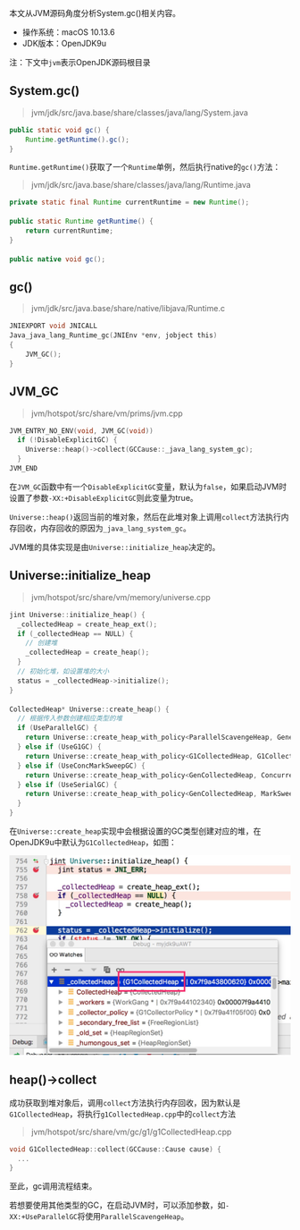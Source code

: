 本文从JVM源码角度分析System.gc()相关内容。

- 操作系统：macOS 10.13.6
- JDK版本：OpenJDK9u

注：下文中`jvm`表示OpenJDK源码根目录

## System.gc()

> jvm/jdk/src/java.base/share/classes/java/lang/System.java

```java
public static void gc() {
    Runtime.getRuntime().gc();
}
```

`Runtime.getRuntime()`获取了一个`Runtime`单例，然后执行native的`gc()`方法：

> jvm/jdk/src/java.base/share/classes/java/lang/Runtime.java

```java
private static final Runtime currentRuntime = new Runtime();

public static Runtime getRuntime() {
    return currentRuntime;
}

public native void gc();
```

## gc()

> jvm/jdk/src/java.base/share/native/libjava/Runtime.c

```C
JNIEXPORT void JNICALL
Java_java_lang_Runtime_gc(JNIEnv *env, jobject this)
{
    JVM_GC();
}
```

## JVM_GC

> jvm/hotspot/src/share/vm/prims/jvm.cpp

```C++
JVM_ENTRY_NO_ENV(void, JVM_GC(void))
  if (!DisableExplicitGC) {
    Universe::heap()->collect(GCCause::_java_lang_system_gc);
  }
JVM_END
```

在`JVM_GC`函数中有一个`DisableExplicitGC`变量，默认为`false`，如果启动JVM时设置了参数`-XX:+DisableExplicitGC`则此变量为true。

`Universe::heap()`返回当前的堆对象，然后在此堆对象上调用`collect`方法执行内存回收，内存回收的原因为`_java_lang_system_gc`。

JVM堆的具体实现是由`Universe::initialize_heap`决定的。

## Universe::initialize_heap

> jvm/hotspot/src/share/vm/memory/universe.cpp

```C++
jint Universe::initialize_heap() {
  _collectedHeap = create_heap_ext();
  if (_collectedHeap == NULL) {
    // 创建堆
    _collectedHeap = create_heap();
  }
  // 初始化堆，如设置堆的大小
  status = _collectedHeap->initialize();
}

CollectedHeap* Universe::create_heap() {
  // 根据传入参数创建相应类型的堆
  if (UseParallelGC) {
    return Universe::create_heap_with_policy<ParallelScavengeHeap, GenerationSizer>();
  } else if (UseG1GC) {
    return Universe::create_heap_with_policy<G1CollectedHeap, G1CollectorPolicy>();
  } else if (UseConcMarkSweepGC) {
    return Universe::create_heap_with_policy<GenCollectedHeap, ConcurrentMarkSweepPolicy>();
  } else if (UseSerialGC) {
    return Universe::create_heap_with_policy<GenCollectedHeap, MarkSweepPolicy>();
  }
}
```

在`Universe::create_heap`实现中会根据设置的GC类型创建对应的堆，在OpenJDK9u中默认为`G1CollectedHeap`，如图：

![](./file/JVM_SRC_SYSTEM_GC_default_heap.jpg)

## heap()->collect

成功获取到堆对象后，调用`collect`方法执行内存回收，因为默认是`G1CollectedHeap`，将执行`g1CollectedHeap.cpp`中的`collect`方法

> jvm/hotspot/src/share/vm/gc/g1/g1CollectedHeap.cpp

```C++
void G1CollectedHeap::collect(GCCause::Cause cause) {
  ...
}
```

至此，gc调用流程结束。

若想要使用其他类型的GC，在启动JVM时，可以添加参数，如`-XX:+UseParallelGC`将使用`ParallelScavengeHeap`。
